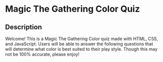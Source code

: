 # Magic The Gathering Color Quiz
## Description
Welcome! This is a Magic The Gathering Color quiz made with HTML, CSS, and JavaScript. Users will be able to answer the following questions that will determine what color is best suited to their play style. Though this may not be 100% accurate, please enjoy! 